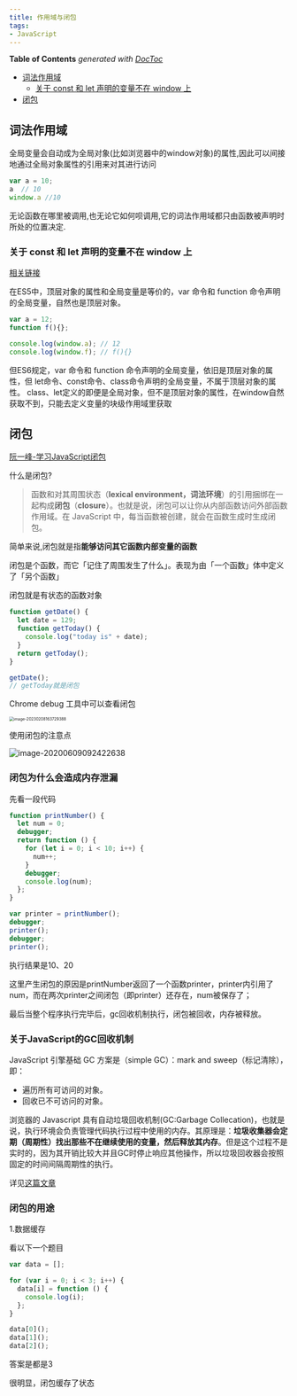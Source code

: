 ```yaml
---
title: 作用域与闭包
tags:
- JavaScript
---
```


<!-- START doctoc generated TOC please keep comment here to allow auto update -->
<!-- DON'T EDIT THIS SECTION, INSTEAD RE-RUN doctoc TO UPDATE -->
**Table of Contents**  *generated with [DocToc](https://github.com/thlorenz/doctoc)*

- [词法作用域](#%E8%AF%8D%E6%B3%95%E4%BD%9C%E7%94%A8%E5%9F%9F)
  - [关于 const 和 let 声明的变量不在 window 上](#%E5%85%B3%E4%BA%8E-const-%E5%92%8C-let-%E5%A3%B0%E6%98%8E%E7%9A%84%E5%8F%98%E9%87%8F%E4%B8%8D%E5%9C%A8-window-%E4%B8%8A)
- [闭包](#%E9%97%AD%E5%8C%85)

<!-- END doctoc generated TOC please keep comment here to allow auto update -->

## 词法作用域

全局变量会自动成为全局对象(比如浏览器中的window对象)的属性,因此可以间接地通过全局对象属性的引用来对其进行访问

```js
var a = 10;
a  // 10
window.a //10
```

无论函数在哪里被调用,也无论它如何呗调用,它的词法作用域都只由函数被声明时所处的位置决定.

### 关于 const 和 let 声明的变量不在 window 上

[相关链接](https://github.com/Advanced-Frontend/Daily-Interview-Question/issues/30)

在ES5中，顶层对象的属性和全局变量是等价的，var 命令和 function 命令声明的全局变量，自然也是顶层对象。

```js
var a = 12;
function f(){};

console.log(window.a); // 12
console.log(window.f); // f(){}
```

但ES6规定，var 命令和 function 命令声明的全局变量，依旧是顶层对象的属性，但 let命令、const命令、class命令声明的全局变量，不属于顶层对象的属性。
class、let定义的即便是全局对象，但不是顶层对象的属性，在window自然获取不到，只能去定义变量的块级作用域里获取

## 闭包

[阮一峰-学习JavaScript闭包](https://www.ruanyifeng.com/blog/2009/08/learning_javascript_closures.html)

什么是闭包?

> 函数和对其周围状态（**lexical environment，词法环境**）的引用捆绑在一起构成**闭包**（**closure**）。也就是说，闭包可以让你从内部函数访问外部函数作用域。在 JavaScript 中，每当函数被创建，就会在函数生成时生成闭包。

简单来说,闭包就是指**能够访问其它函数内部变量的函数**

闭包是个函数，而它「记住了周围发生了什么」。表现为由「一个函数」体中定义了「另个函数」

闭包就是有状态的函数对象

```js
function getDate() {
  let date = 129;
  function getToday() {
    console.log("today is" + date);
  }
  return getToday();
}

getDate();
// getToday就是闭包
```

Chrome debug 工具中可以查看闭包

<img src="https://minimax-1256590847.cos.ap-shanghai.myqcloud.com/img/image-20230208163729388.png" alt="image-20230208163729388" style="zoom:50%;" />

使用闭包的注意点

![image-20200609092422638](https://minimax-1256590847.cos.ap-shanghai.myqcloud.com/img/image-20200609092422638.png)

### 闭包为什么会造成内存泄漏

先看一段代码

```js
function printNumber() {
  let num = 0;
  debugger;
  return function () {
    for (let i = 0; i < 10; i++) {
      num++;
    }
    debugger;
    console.log(num);
  };
}

var printer = printNumber();
debugger;
printer();
debugger;
printer();
```

执行结果是10、20

这里产生闭包的原因是printNumber返回了一个函数printer，printer内引用了num，而在两次printer之间闭包（即printer）还存在，num被保存了；

最后当整个程序执行完毕后，gc回收机制执行，闭包被回收，内存被释放。

### 关于JavaScript的GC回收机制

JavaScript 引擎基础 GC 方案是（simple GC）：mark and sweep（标记清除），即：

- 遍历所有可访问的对象。
- 回收已不可访问的对象。

浏览器的 Javascript 具有自动垃圾回收机制(GC:Garbage Collecation)，也就是说，执行环境会负责管理代码执行过程中使用的内存。其原理是：**垃圾收集器会定期（周期性）找出那些不在继续使用的变量，然后释放其内存**。但是这个过程不是实时的，因为其开销比较大并且GC时停止响应其他操作，所以垃圾回收器会按照固定的时间间隔周期性的执行。

详见[这篇文章](https://juejin.cn/post/6844903828102316045)

### 闭包的用途

1.数据缓存

看以下一个题目

```js
var data = [];

for (var i = 0; i < 3; i++) {
  data[i] = function () {
    console.log(i);
  };
}

data[0]();
data[1]();
data[2]();
```

答案是都是3

很明显，闭包缓存了状态

